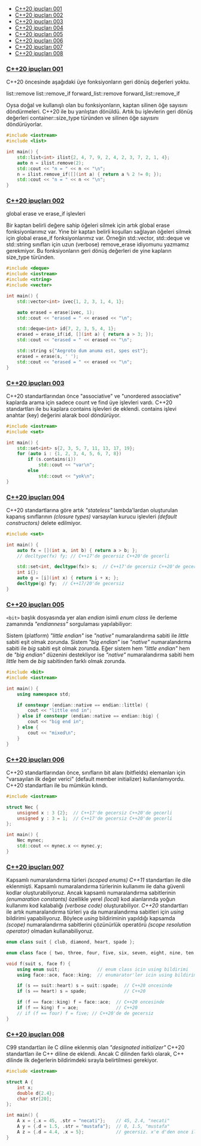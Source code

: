 - [C++20 ipuçları 001](#c20-ipuçları-001)
- [C++20 ipuçları 002](#c20-ipuçları-002)
- [C++20 ipuçları 003](#c20-ipuçları-003)
- [C++20 ipuçları 004](#c20-ipuçları-004)
- [C++20 ipuçları 005](#c20-ipuçları-005)
- [C++20 ipuçları 006](#c20-ipuçları-006)
- [C++20 ipuçları 007](#c20-ipuçları-007)
- [C++20 ipuçları 008](#c20-ipuçları-008)


### [C++20 ipuçları 001](https://t.me/trcpp/9585)

C++20 öncesinde aşağıdaki üye fonksiyonların geri dönüş değerleri yoktu. 

list::remove
list::remove_if
forward_list::remove
forward_list::remove_if

Oysa doğal ve kullanışlı olan bu fonksiyonların, kaptan silinen öğe sayısını döndürmeleri. C++20 ile bu yanlıştan dönüldü. Artık bu işlevlerin geri dönüş değerleri container::size_type türünden ve silinen öğe sayısını döndürüyorlar.

```cpp
#include <iostream>
#include <list>

int main() {
    std::list<int> ilist{2, 4, 7, 9, 2, 4, 2, 3, 7, 2, 1, 4};
    auto n = ilist.remove(2);
    std::cout << "n = " << n << "\n";
    n = ilist.remove_if([](int a) { return a % 2 != 0; });
    std::cout << "n = " << n << "\n";
}
```

### [C++20 ipuçları 002](https://t.me/trcpp/9592)

global erase ve erase_if işlevleri

Bir kaptan belirli değere sahip öğeleri silmek için artık global erase fonksiyonlarımız var. Yine bir kaptan belirli koşulları sağlayan öğeleri silmek için global erase_if fonksiyonlarımız var.
Örneğin std::vector, std::deque ve std::string sınıfları için uzun (verbose) remove_erase idiyomunu yazmamız gerekmiyor. Bu fonksiyonların geri dönüş değerleri de yine kapların size_type türünden.

```cpp
#include <deque>
#include <iostream>
#include <string>
#include <vector>

int main() {
    std::vector<int> ivec{1, 2, 3, 1, 4, 1};

    auto erased = erase(ivec, 1);
    std::cout << "erased = " << erased << "\n";

    std::deque<int> id{7, 2, 3, 5, 4, 1};
    erased = erase_if(id, [](int a) { return a > 3; });
    std::cout << "erased = " << erased << "\n";

    std::string s{"Aegroto dum anuma est, spes est"};
    erased = erase(s, ' ');
    std::cout << "erased = " << erased << "\n";
}
```

### [C++20 ipuçları 003](https://t.me/trcpp/9607)
C++20 standartlarından önce "associative" ve "unordered associative" kaplarda arama için sadece count ve find üye işlevleri vardı. C++20 standartları ile  bu kaplara contains işlevleri de eklendi. contains işlevi anahtar (key) değerini alarak bool döndürüyor.

```cpp
#include <iostream>
#include <set>

int main() {
    std::set<int> s{2, 3, 5, 7, 11, 13, 17, 19};
    for (auto i : {1, 2, 3, 4, 5, 6, 7, 8})
        if (s.contains(i))
            std::cout << "var\n";
        else
            std::cout << "yok\n";
}

```


### [C++20 ipuçları 004](https://t.me/trcpp/9645)
C++20 standartlarına göre artık *"stateless"* lambda'lardan oluşturulan kapanış sınıflarının *(closure types)* varsayılan kurucu işlevleri *(default constructors)* delete edilmiyor.

```cpp
#include <set>

int main() {
    auto fx = [](int a, int b) { return a > b; };
    // decltype(fx) fy; // C++17'de gecersiz C++20'de gecerli

    std::set<int, decltype(fx)> s;  // C++17'de gecersiz C++20'de gecerli
    int i{};
    auto g = [i](int x) { return i + x; };
    decltype(g) fy;  // C++17/20'de gecersiz
}

```

### [C++20 ipuçları 005](https://t.me/trcpp/9766)
`<bit>` başlık dosyasında yer alan *endian* isimli *enum class* ile derleme zamanında *"endianness"* sorgulaması yapılabiliyor:

Sistem (platform) *"little endian"* ise *"native"* numaralandırma sabiti ile *little* sabiti eşit olmak zorunda.
Sistem *"big endian"* ise *"native"* numaralandırma sabiti ile *big* sabiti eşit olmak zorunda.
Eğer sistem hem *"little endian"* hem de *"big endian"* düzenini destekliyor ise *"native"* numaralandırma sabiti hem *little* hem de *big* sabitinden farklı olmak zorunda.

```cpp
#include <bit>
#include <iostream>

int main() {
    using namespace std;

    if constexpr (endian::native == endian::little) {
        cout << "little end in";
    } else if constexpr (endian::native == endian::big) {
        cout << "big end in";
    } else {
        cout << "mixed\n";
    }
}
```

### [C++20 ipuçları 006](https://t.me/trcpp/10073)
C++20 standartlarından önce, sınıfların bit alanı (bitfields) elemanları için "varsayılan ilk değer verici" (default member initializer) kullanılamıyordu. C++20 standartları ile bu mümkün kılındı.

```cpp
#include <iostream>

struct Nec {
    unsigned x : 3 {2};  // C++17'de gecersiz C++20'de gecerli
    unsigned y : 3 = 1;  // C++17'de gecersiz C++20'de gecerli
};

int main() {
    Nec mynec;
    std::cout << mynec.x << mynec.y;
}
```

### [C++20 ipuçları 007](https://t.me/trcpp/10295)
Kapsamlı numaralandırma türleri *(scoped enums) C++11* standartları ile dile eklenmişti. Kapsamlı numaralandırma türlerinin kullanımı ile daha güvenli kodlar oluşturabiliyoruz.  Ancak kapsamlı numaralandırma sabitlerinin *(enumaration constants)* özellikle yerel *(local)* kod alanlarında yoğun kullanımı kod kalabalığı *(verbose code)* oluşturabiliyor.  *C++20* standartları ile artık numaralandırma türleri ya da numaralandırma sabitleri için *using* bildirimi yapabiliyoruz. Böylece *using* bildiriminin yapıldığı kapsamda *(scope)* numaralandırma sabitlerini çözünürlük operatörü *(scope resolution operator)* olmadan kullanabiliyoruz.

```cpp
enum class suit { club, diamond, heart, spade };

enum class face { two, three, four, five, six, seven, eight, nine, ten, jack, queen, king, ace };

void f(suit s, face f) {
    using enum suit;              // enum class icin using bildirimi
    using face::ace, face::king;  // enumarator'ler icin using bildirimi

    if (s == suit::heart) s = suit::spade;  // C++20 oncesinde
    if (s == heart) s = spade;              // C++20

    if (f == face::king) f = face::ace;  // C++20 oncesinde
    if (f == king) f = ace;              // C++20
    // if (f == four) f = five; // C++20'de de gecersiz
}
```


### [C++20 ipuçları 008](https://t.me/trcpp/10719)
C99 standartları ile C diline eklenmiş olan *"designated initializer"*  C++20 standartları ile C++ diline de eklendi. Ancak C dilinden farklı olarak,  C++ dilinde ilk değerlerin bildirimdeki sırayla belirtilmesi gerekiyor.

```cpp
#include <iostream>

struct A {
    int x;
    double d{2.4};
    char str[20];
};

int main() {
    A x = {.x = 45, .str = "necati"};    // 45, 2.4, "necati"
    A y = {.d = 1.5, .str = "mustafa"};  // 0, 1.5, "mustafa"
    A z = {.d = 4.4, .x = 5};            // gecersiz. x'e d'den once ilk deger verilmeli
}
```
